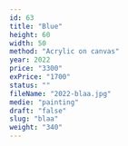 ```yaml
---
id: 63
title: "Blue"
height: 60
width: 50
method: "Acrylic on canvas"
year: 2022
price: "3300"
exPrice: "1700"
status: ""
fileName: "2022-blaa.jpg"
medie: "painting"
draft: "false"
slug: "blaa"
weight: "340"
---
```

